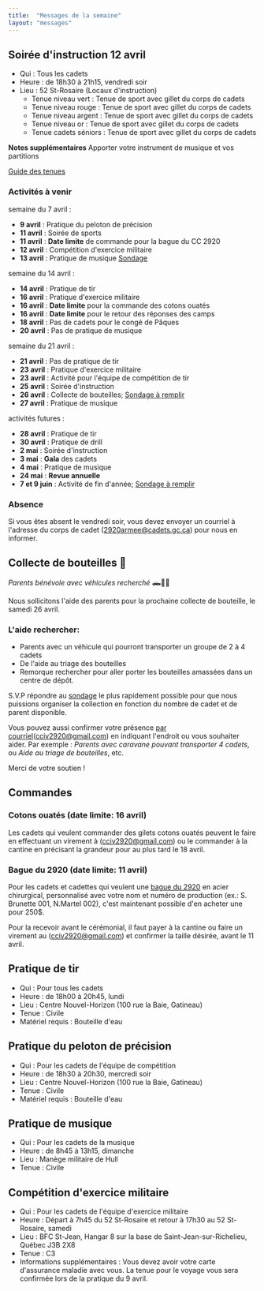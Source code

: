 ```yaml
---
title:  "Messages de la semaine"
layout: "messages"
---
```


## Soirée d'instruction 12 avril
- Qui : Tous les cadets
- Heure : de 18h30 à 21h15, vendredi soir
- Lieu : 52 St-Rosaire (Locaux d'instruction) 
  - Tenue niveau vert : Tenue de sport avec gillet du corps de cadets
  - Tenue niveau rouge : Tenue de sport avec gillet du corps de cadets
  - Tenue niveau argent :  Tenue de sport avec gillet du corps de cadets
  - Tenue niveau or : Tenue de sport avec gillet du corps de cadets
  - Tenue cadets séniors : Tenue de sport avec gillet du corps de cadets
    
**Notes supplémentaires**  Apporter votre instrument de musique et vos partitions

[Guide des tenues](https://cc2920.ca/docs/ressources/guide_uniforme.v3.pdf)


### Activités à venir

semaine du 7 avril :

- **9 avril** : Pratique du peloton de précision
- **11 avril** : Soirée de sports
- **11 avril** : **Date limite** de commande pour la bague du CC 2920
- **12 avril** : Compétition d'exercice militaire
- **13 avril** : Pratique de musique [Sondage](https://forms.office.com/r/TwZhZjWpv7)

semaine du 14 avril : 

- **14 avril** : Pratique de tir
- **16 avril** : Pratique d'exercice militaire
- **16 avril** : **Date limite** pour la commande des cotons ouatés
- **16 avril** : **Date limite** pour le retour des réponses des camps
- **18 avril** : Pas de cadets pour le congé de Pâques
- **20 avril** : Pas de pratique de musique

semaine du 21 avril :

- **21 avril** : Pas de pratique de tir
- **23 avril** : Pratique d'exercice militaire
- **23 avril** : Activité pour l'équipe de compétition de tir
- **25 avril** : Soirée d'instruction
- **26 avril** : Collecte de bouteilles; [Sondage à remplir](https://docs.google.com/forms/d/1PI13J6a1jAA0qAe4Dp7VkUqK5AoEvx3oP6CKhJgfbQw/edit)
- **27 avril** : Pratique de musique

activités futures :

- **28 avril** : Pratique de tir
- **30 avril** : Pratique de drill
- **2 mai** : Soirée d'instruction
- **3 mai** : **Gala** des cadets
- **4 mai** : Pratique de musique
- **24 mai** : **Revue annuelle**
- **7 et 9 juin** : Activité de fin d'année; [Sondage à remplir](https://docs.google.com/forms/d/13VIDFnLftRxhjTxa1oG-1B_-qwZGlW3dthlx6bIJdrk/edit)

### Absence

Si vous êtes absent le vendredi soir, vous devez envoyer un courriel à l'adresse du corps de cadet (<2920armee@cadets.gc.ca>) pour nous en informer.


## Collecte de bouteilles 📢

*Parents bénévole avec véhicules recherché* 🛻🚗🚙

Nous sollicitons l'aide des parents pour la prochaine collecte de bouteille, le samedi 26 avril.

### L'aide rechercher:

- Parents avec un véhicule qui pourront transporter un groupe de  2 à 4 cadets
- De l'aide au triage des bouteilles
- Remorque rechercher pour aller porter les bouteilles amassées dans un centre de dépôt.

S.V.P répondre au [sondage](https://docs.google.com/forms/d/1PI13J6a1jAA0qAe4Dp7VkUqK5AoEvx3oP6CKhJgfbQw/edit) le plus rapidement possible pour que nous puissions organiser la collection en fonction du nombre de cadet et de parent disponible.

Vous pouvez aussi confirmer votre présence [par courriel](mailto:cciv2920@gmail.com)(<cciv2920@gmail.com>) en indiquant l'endroit ou vous souhaiter aider. 
Par exemple : *Parents avec caravane pouvant transporter 4 cadets*, ou *Aide au triage de bouteilles*, etc.

Merci de votre soutien !

## Commandes

### Cotons ouatés (date limite: 16 avril)

Les cadets qui veulent commander des gilets cotons ouatés peuvent le faire en effectuant un virement à (<cciv2920@gmail.com>) ou le commander à la cantine en précisant la grandeur pour au plus tard le 18 avril.

### Bague du 2920 (date limite: 11 avril)

Pour les cadets et cadettes qui veulent une [bague du 2920](https://photos.app.goo.gl/gzQBVka2Ur7p1Vz6A) en acier chirurgical, personnalisé avec votre nom et numéro de production (ex.: S. Brunette 001, N.Martel 002), c'est maintenant possible d'en acheter une pour 250$.  
    
Pour la recevoir avant le cérémonial, il faut payer à la cantine ou faire un virement au (<cciv2920@gmail.com>) et confirmer la taille désirée, avant le 11 avril.

## Pratique de tir

- Qui :  Pour tous les cadets 
- Heure : de 18h00 à 20h45, lundi
- Lieu : Centre Nouvel-Horizon (100 rue la Baie, Gatineau) 
- Tenue : Civile
- Matériel requis : Bouteille d'eau

## Pratique du peloton de précision

- Qui :  Pour les cadets de l'équipe de compétition
- Heure : de 18h30 à 20h30, mercredi soir
- Lieu : Centre Nouvel-Horizon (100 rue la Baie, Gatineau) 
- Tenue : Civile
- Matériel requis : Bouteille d'eau

## Pratique de musique  

- Qui :  Pour les cadets de la musique 
- Heure : de 8h45 à 13h15, dimanche
- Lieu : Manège militaire de Hull 
- Tenue : Civile

## Compétition d'exercice militaire

- Qui :  Pour les cadets de l'équipe d'exercice militaire 
- Heure : Départ à 7h45 du 52 St-Rosaire et retour à 17h30 au 52 St-Rosaire, samedi
- Lieu : BFC St-Jean, Hangar 8 sur la base de Saint-Jean-sur-Richelieu, Québec J3B 2X8
- Tenue : C3
- Informations supplémentaires : Vous devez avoir votre carte d'assurance maladie avec vous. La tenue pour le voyage vous sera confirmée lors de la pratique du 9 avril.
